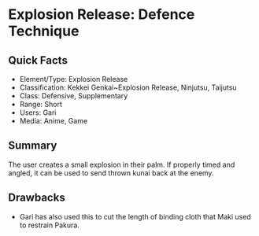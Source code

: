 # Explosion Release: Defence Technique

## Quick Facts
- Element/Type: Explosion Release
- Classification: Kekkei Genkai~Explosion Release, Ninjutsu, Taijutsu
- Class: Defensive, Supplementary
- Range: Short
- Users: Gari
- Media: Anime, Game

## Summary
The user creates a small explosion in their palm. If properly timed and angled, it can be used to send thrown kunai back at the enemy.

## Drawbacks
- Gari has also used this to cut the length of binding cloth that Maki used to restrain Pakura.
